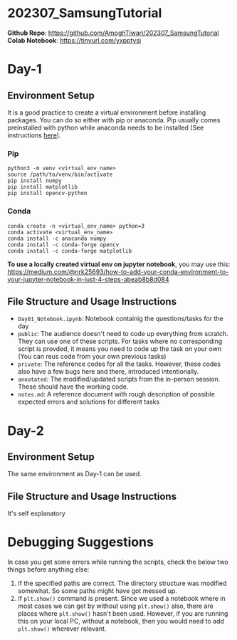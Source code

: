 # 202307_SamsungTutorial

**Github Repo**:  https://github.com/AmoghTiwari/202307_SamsungTutorial <br/>
**Colab Notebook**: https://tinyurl.com/yxpptysj

# Day-1
## Environment Setup
It is a good practice to create a virtual environment before installing packages. You can do so either with pip or anaconda. Pip usually comes preinstalled with python while anaconda needs to be installed (See instructions [here](https://docs.conda.io/projects/conda/en/latest/user-guide/install/linux.html)). 

### Pip
```
python3 -m venv <virtual_env_name>
source /path/to/venv/bin/activate
pip install numpy
pip install matplotlib
pip install opencv-python
```

### Conda
```
conda create -n <virtual_env_name> python=3
conda activate <virtual_env_name>
conda install -c anaconda numpy
conda install -c conda-forge opencv
conda install -c conda-forge matplotlib
```

**To use a locally created virtual env on jupyter notebook**, you may use this: https://medium.com/@nrk25693/how-to-add-your-conda-environment-to-your-jupyter-notebook-in-just-4-steps-abeab8b8d084

## File Structure and Usage Instructions
- `Day01_Notebook.ipynb`: Notebook containig the questions/tasks for the day
- `public`: The audience doesn't need to code up everything from scratch. They can use one of these scripts. For tasks where no corresponding script is provded, it means you need to code up the task on your own (You can reus code from your own previous tasks)
- `private`: The reference codes for all the tasks. However, these codes also have a few bugs here and there, introduced intentionally. 
- `annotated`: The modified/updated scripts from the in-person session. These should have the working code.
- `notes.md`: A reference document with rough description of possible expected errors and solutions for different tasks


# Day-2
## Environment Setup
The same environment as Day-1 can be used.
## File Structure and Usage Instructions
It's self explanatory

# Debugging Suggestions
In case you get some errors while running the scripts, check the below two things before anything else:
1. If the specified paths are correct. The directory structure was modified somewhat. So some paths might have got messed up.
2. If `plt.show()` command is present. Since we used a notebook where in most cases we can get by without using `plt.show()` also, there are places where `plt.show()` hasn't been used. However, if you are running this on your local PC, without a notebook, then you would need to add `plt.show()` wherever relevant.